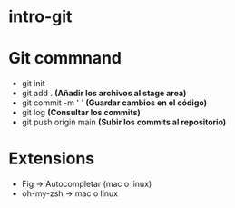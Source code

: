# intro-git

# Git commnand

<ul>
  <li>git init</li>
  <li>git add . <strong>(Añadir los archivos al stage area)</strong></li>
  <li>git commit -m ' ' <strong>(Guardar cambios en el código)</strong></li>
  <li>git log <strong>(Consultar los commits)</strong></li>
  <li>git push origin main <strong>(Subir los commits al repositorio)</strong></li>
</ul>

# Extensions

<ul>
  <li>Fig -> Autocompletar (mac o linux)</li>
  <li>oh-my-zsh -> mac o linux</li>
</ul>
